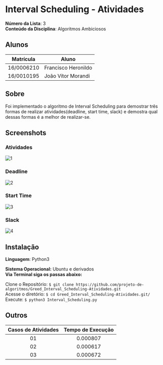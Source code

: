 # Interval Scheduling - Atividades

**Número da Lista**: 3 </br>
**Conteúdo da Disciplina**: Algoritmos Ambiciosos </br>

## Alunos

|Matrícula | Aluno |
| -- | -- |
| 16/0006210 | Francisco Heronildo |
| 16/0010195 | João Vítor Morandi |

## Sobre

Foi implementado o algoritmo de Interval Scheduling para demostrar três formas de realizar atividades(deadline, start time, slack) e demostra qual dessas formas é a melhor de realizar-se.

## Screenshots

### Atividades

![1](https://i.imgur.com/p6HDVhd.png)

### Deadline

![2](https://i.imgur.com/KwavRBM.png)

### Start Time

![3](https://i.imgur.com/nKUeszr.png)

### Slack

![4](https://i.imgur.com/83OkmwB.png)

## Instalação

**Linguagem**: Python3 </br>

**Sistema Operacional:** Ubuntu e derivados </br>
**Via Terminal siga os passas abaixo:** </br>

Clone o Repositório:
`$ git clone https://github.com/projeto-de-algoritmos/Greed_Interval_Scheduling-Atividades.git` </br>
Acesse o diretório:
`$ cd Greed_Interval_Scheduling-Atividades.git/` </br>
Execute:
`$ python3 Interval_Scheduling.py` </br>

## Outros

|Casos de Atividades|Tempo de Execução|
|:--------:|:---------------:|
|01|0.000807|
|02|0.000617|
|03|0.000672|
